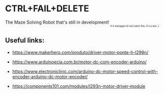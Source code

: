 # CTRL+FAIL+DELETE

The Maze Solving Robot that's still in development!   <sub><sub><sub>If it manages to not catch fire, it's a win ;)</sub></sub></sub>

## Useful links:
- https://www.makerhero.com/produto/driver-motor-ponte-h-l298n/

- https://www.arduinoecia.com.br/motor-dc-com-encoder-arduino/

- https://www.electroniclinic.com/arduino-dc-motor-speed-control-with-encoder-arduino-dc-motor-encoder/

- https://components101.com/modules/l293n-motor-driver-module
